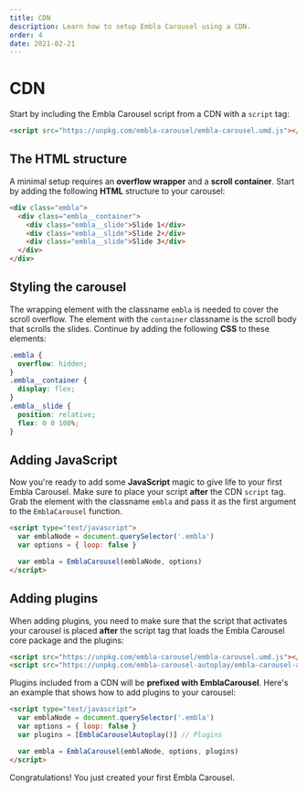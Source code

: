```yaml
---
title: CDN
description: Learn how to setup Embla Carousel using a CDN.
order: 4
date: 2021-02-21
---
```


# CDN

Start by including the Embla Carousel script from a CDN with a `script` tag:

```html
<script src="https://unpkg.com/embla-carousel/embla-carousel.umd.js"></script>
```

## The HTML structure

A minimal setup requires an **overflow wrapper** and a **scroll container**. Start by adding the following **HTML** structure to your carousel:

```html
<div class="embla">
  <div class="embla__container">
    <div class="embla__slide">Slide 1</div>
    <div class="embla__slide">Slide 2</div>
    <div class="embla__slide">Slide 3</div>
  </div>
</div>
```

## Styling the carousel

The wrapping element with the classname `embla` is needed to cover the scroll overflow. The element with the `container` classname is the scroll body that scrolls the slides. Continue by adding the following **CSS** to these elements:

```css
.embla {
  overflow: hidden;
}
.embla__container {
  display: flex;
}
.embla__slide {
  position: relative;
  flex: 0 0 100%;
}
```

## Adding JavaScript

Now you're ready to add some **JavaScript** magic to give life to your first Embla Carousel. Make sure to place your script **after** the CDN `script` tag. Grab the element with the classname `embla` and pass it as the first argument to the `EmblaCarousel` function.

```html
<script type="text/javascript">
  var emblaNode = document.querySelector('.embla')
  var options = { loop: false }

  var embla = EmblaCarousel(emblaNode, options)
</script>
```

## Adding plugins

When adding plugins, you need to make sure that the script that activates your carousel is placed **after** the script tag that loads the Embla Carousel core package and the plugins:

```html
<script src="https://unpkg.com/embla-carousel/embla-carousel.umd.js"></script>
<script src="https://unpkg.com/embla-carousel-autoplay/embla-carousel-autoplay.umd.js"></script>
```

Plugins included from a CDN will be **prefixed with EmblaCarousel**. Here's an example that shows how to add plugins to your carousel:

```html
<script type="text/javascript">
  var emblaNode = document.querySelector('.embla')
  var options = { loop: false }
  var plugins = [EmblaCarouselAutoplay()] // Plugins

  var embla = EmblaCarousel(emblaNode, options, plugins)
</script>
```

Congratulations! You just created your first Embla Carousel.
